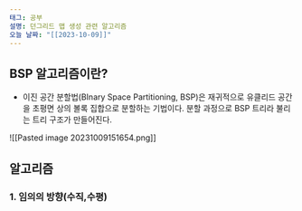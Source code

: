 ```yaml
---
태그: 공부
설명: 던그리드 맵 생성 관련 알고리즘
오늘 날짜: "[[2023-10-09]]"
---
```


## BSP 알고리즘이란?

- 이진 공간 분할법(BInary Space Partitioning, BSP)은 재귀적으로 유클리드 공간을 초평면 상의 볼록 집합으로 분할하는 기법이다. 분할 과정으로 BSP 트리라 불리는 트리 구조가 만들어진다.

![[Pasted image 20231009151654.png]]

## 알고리즘

### 1. 임의의 방향(수직,수평)
